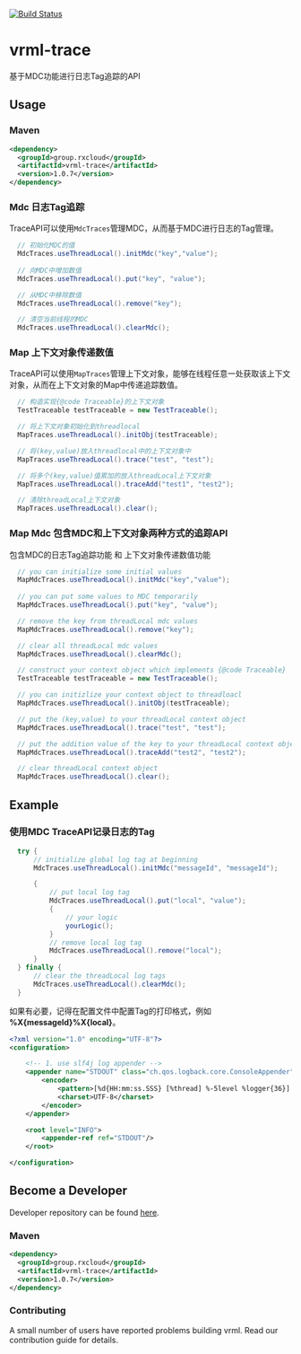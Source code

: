 [![Build Status](https://travis-ci.org/vavr-io/vavr-gson.svg?branch=master)](https://travis-ci.org/vavr-io/vavr-gson)

# vrml-trace

基于MDC功能进行日志Tag追踪的API

## Usage

### Maven

```xml
<dependency>
  <groupId>group.rxcloud</groupId>
  <artifactId>vrml-trace</artifactId>
  <version>1.0.7</version>
</dependency>
```

### Mdc 日志Tag追踪

TraceAPI可以使用`MdcTraces`管理MDC，从而基于MDC进行日志的Tag管理。

```java
  // 初始化MDC的值
  MdcTraces.useThreadLocal().initMdc("key","value");
  
  // 向MDC中增加数值
  MdcTraces.useThreadLocal().put("key", "value");

  // 从MDC中移除数值
  MdcTraces.useThreadLocal().remove("key");

  // 清空当前线程的MDC
  MdcTraces.useThreadLocal().clearMdc();
```

### Map 上下文对象传递数值

TraceAPI可以使用`MapTraces`管理上下文对象，能够在线程任意一处获取该上下文对象，从而在上下文对象的Map中传递追踪数值。

```java
  // 构造实现{@code Traceable}的上下文对象 
  TestTraceable testTraceable = new TestTraceable();

  // 将上下文对象初始化到threadlocal
  MapTraces.useThreadLocal().initObj(testTraceable);

  // 将(key,value)放入threadlocal中的上下文对象中
  MapTraces.useThreadLocal().trace("test", "test");

  // 将多个(key,value)值累加的放入threadLocal上下文对象
  MapTraces.useThreadLocal().traceAdd("test1", "test2");

  // 清除threadLocal上下文对象
  MapTraces.useThreadLocal().clear();
```

### Map Mdc 包含MDC和上下文对象两种方式的追踪API

包含MDC的日志Tag追踪功能 和 上下文对象传递数值功能

```java
  // you can initialize some initial values
  MapMdcTraces.useThreadLocal().initMdc("key","value");
  
  // you can put some values to MDC temporarily
  MapMdcTraces.useThreadLocal().put("key", "value");

  // remove the key from threadLocal mdc values
  MapMdcTraces.useThreadLocal().remove("key");

  // clear all threadLocal mdc values
  MapMdcTraces.useThreadLocal().clearMdc();
```

```java
  // construct your context object which implements {@code Traceable}
  TestTraceable testTraceable = new TestTraceable();

  // you can initizlize your context object to threadloacl
  MapMdcTraces.useThreadLocal().initObj(testTraceable);

  // put the (key,value) to your threadLocal context object
  MapMdcTraces.useThreadLocal().trace("test", "test");

  // put the addition value of the key to your threadLocal context object
  MapMdcTraces.useThreadLocal().traceAdd("test2", "test2");

  // clear threadLocal context object
  MapMdcTraces.useThreadLocal().clear();
```

## Example

### 使用MDC TraceAPI记录日志的Tag

```java
  try {
      // initialize global log tag at beginning
      MdcTraces.useThreadLocal().initMdc("messageId", "messageId");

      {
          // put local log tag
          MdcTraces.useThreadLocal().put("local", "value");
          {
              // your logic
              yourLogic();
          }
          // remove local log tag
          MdcTraces.useThreadLocal().remove("local");
      }
  } finally {
      // clear the threadLocal log tags
      MdcTraces.useThreadLocal().clearMdc();
  }
```

如果有必要，记得在配置文件中配置Tag的打印格式，例如 **%X{messageId}%X{local}**。

```xml
<?xml version="1.0" encoding="UTF-8"?>
<configuration>

    <!-- 1. use slf4j log appender -->
    <appender name="STDOUT" class="ch.qos.logback.core.ConsoleAppender">
        <encoder>
            <pattern>[%d{HH:mm:ss.SSS} [%thread] %-5level %logger{36}] - %X{messageId}%X{local}%msg%n</pattern>
            <charset>UTF-8</charset>
        </encoder>
    </appender>

    <root level="INFO">
        <appender-ref ref="STDOUT"/>
    </root>

</configuration>
```

## Become a Developer

Developer repository can be found [here](https://github.com/kevinten10/vrml/tree/develop/vrml-trace).

### Maven

```xml
<dependency>
  <groupId>group.rxcloud</groupId>
  <artifactId>vrml-trace</artifactId>
  <version>1.0.7</version>
</dependency>
```

### Contributing

A small number of users have reported problems building vrml. Read our contribution guide for details.